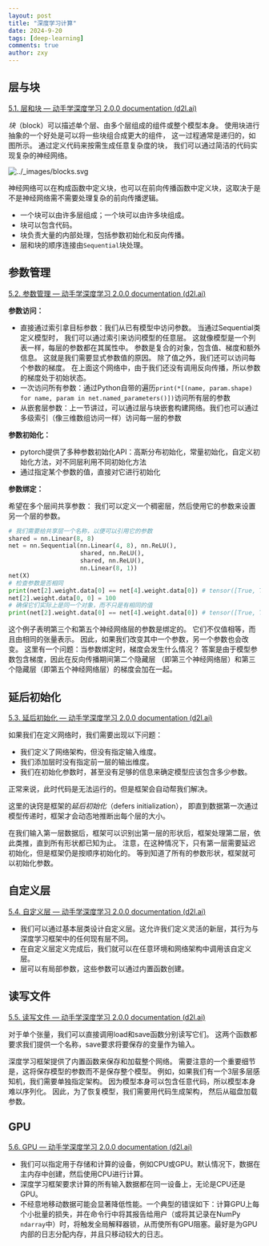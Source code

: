 ```yaml
---
layout: post
title: "深度学习计算"
date: 2024-9-20
tags: [deep-learning]
comments: true
author: zxy
---
```


## 层与块

[5.1. 层和块 — 动手学深度学习 2.0.0 documentation (d2l.ai)](https://zh-v2.d2l.ai/chapter_deep-learning-computation/model-construction.html)

*块*（block）可以描述单个层、由多个层组成的组件或整个模型本身。 使用块进行抽象的一个好处是可以将一些块组合成更大的组件， 这一过程通常是递归的，如图所示。 通过定义代码来按需生成任意复杂度的块， 我们可以通过简洁的代码实现复杂的神经网络。

![../_images/blocks.svg](https://zh-v2.d2l.ai/_images/blocks.svg)

神经网络可以在构成函数中定义块，也可以在前向传播函数中定义块，这取决于是不是神经网络需不需要处理复杂的前向传播逻辑。

- 一个块可以由许多层组成；一个块可以由许多块组成。
- 块可以包含代码。
- 块负责大量的内部处理，包括参数初始化和反向传播。
- 层和块的顺序连接由`Sequential`块处理。

## 参数管理

[5.2. 参数管理 — 动手学深度学习 2.0.0 documentation (d2l.ai)](https://zh-v2.d2l.ai/chapter_deep-learning-computation/parameters.html)

**参数访问：**

- 直接通过索引拿目标参数：我们从已有模型中访问参数。 当通过Sequential类定义模型时， 我们可以通过索引来访问模型的任意层。 这就像模型是一个列表一样，每层的参数都在其属性中。 参数是复合的对象，包含值、梯度和额外信息。 这就是我们需要显式参数值的原因。 除了值之外，我们还可以访问每个参数的梯度。 在上面这个网络中，由于我们还没有调用反向传播，所以参数的梯度处于初始状态。
- 一次访问所有参数：通过Python自带的遍历`print(*[(name, param.shape) for name, param in net.named_parameters()])`访问所有层的参数
- 从嵌套层参数：上一节讲过，可以通过层与块嵌套构建网络。我们也可以通过多级索引（像三维数组访问一样）访问每一层的参数

**参数初始化：**

- pytorch提供了多种参数初始化API：高斯分布初始化，常量初始化，自定义初始化方法，对不同层利用不同初始化方法
- 通过指定某个参数的值，直接对它进行初始化

**参数绑定：**

希望在多个层间共享参数： 我们可以定义一个稠密层，然后使用它的参数来设置另一个层的参数。

```python
# 我们需要给共享层一个名称，以便可以引用它的参数
shared = nn.Linear(8, 8)
net = nn.Sequential(nn.Linear(4, 8), nn.ReLU(),
                    shared, nn.ReLU(),
                    shared, nn.ReLU(),
                    nn.Linear(8, 1))
net(X)
# 检查参数是否相同
print(net[2].weight.data[0] == net[4].weight.data[0]) # tensor([True, True, True, True, True, True, True, True])
net[2].weight.data[0, 0] = 100
# 确保它们实际上是同一个对象，而不只是有相同的值
print(net[2].weight.data[0] == net[4].weight.data[0]) # tensor([True, True, True, True, True, True, True, True])  
```

这个例子表明第三个和第五个神经网络层的参数是绑定的。 它们不仅值相等，而且由相同的张量表示。 因此，如果我们改变其中一个参数，另一个参数也会改变。 这里有一个问题：当参数绑定时，梯度会发生什么情况？ 答案是由于模型参数包含梯度，因此在反向传播期间第二个隐藏层 （即第三个神经网络层）和第三个隐藏层（即第五个神经网络层）的梯度会加在一起。

## 延后初始化

[5.3. 延后初始化 — 动手学深度学习 2.0.0 documentation (d2l.ai)](https://zh-v2.d2l.ai/chapter_deep-learning-computation/deferred-init.html)

如果我们在定义网络时，我们需要出现以下问题：

- 我们定义了网络架构，但没有指定输入维度。
- 我们添加层时没有指定前一层的输出维度。
- 我们在初始化参数时，甚至没有足够的信息来确定模型应该包含多少参数。

正常来说，此时代码是无法运行的。但是框架会自动帮我们解决。

这里的诀窍是框架的*延后初始化*（defers initialization）， 即直到数据第一次通过模型传递时，框架才会动态地推断出每个层的大小。

在我们输入第一层数据后，框架可以识别出第一层的形状后，框架处理第二层，依此类推，直到所有形状都已知为止。 注意，在这种情况下，只有第一层需要延迟初始化，但是框架仍是按顺序初始化的。 等到知道了所有的参数形状，框架就可以初始化参数。

## 自定义层

[5.4. 自定义层 — 动手学深度学习 2.0.0 documentation (d2l.ai)](https://zh-v2.d2l.ai/chapter_deep-learning-computation/custom-layer.html)

- 我们可以通过基本层类设计自定义层。这允许我们定义灵活的新层，其行为与深度学习框架中的任何现有层不同。
- 在自定义层定义完成后，我们就可以在任意环境和网络架构中调用该自定义层。
- 层可以有局部参数，这些参数可以通过内置函数创建。

## 读写文件

[5.5. 读写文件 — 动手学深度学习 2.0.0 documentation (d2l.ai)](https://zh-v2.d2l.ai/chapter_deep-learning-computation/read-write.html)

对于单个张量，我们可以直接调用load和save函数分别读写它们。 这两个函数都要求我们提供一个名称，save要求将要保存的变量作为输入。

深度学习框架提供了内置函数来保存和加载整个网络。 需要注意的一个重要细节是，这将保存模型的参数而不是保存整个模型。 例如，如果我们有一个3层多层感知机，我们需要单独指定架构。 因为模型本身可以包含任意代码，所以模型本身难以序列化。 因此，为了恢复模型，我们需要用代码生成架构， 然后从磁盘加载参数。 

## GPU

[5.6. GPU — 动手学深度学习 2.0.0 documentation (d2l.ai)](https://zh-v2.d2l.ai/chapter_deep-learning-computation/use-gpu.html)

- 我们可以指定用于存储和计算的设备，例如CPU或GPU。默认情况下，数据在主内存中创建，然后使用CPU进行计算。
- 深度学习框架要求计算的所有输入数据都在同一设备上，无论是CPU还是GPU。
- 不经意地移动数据可能会显著降低性能。一个典型的错误如下：计算GPU上每个小批量的损失，并在命令行中将其报告给用户（或将其记录在NumPy `ndarray`中）时，将触发全局解释器锁，从而使所有GPU阻塞。最好是为GPU内部的日志分配内存，并且只移动较大的日志。

